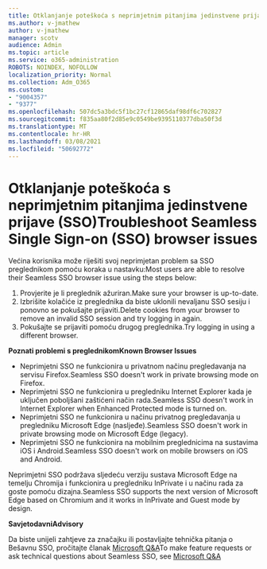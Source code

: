 ```yaml
---
title: Otklanjanje poteškoća s neprimjetnim pitanjima jedinstvene prijave (SSO)
ms.author: v-jmathew
author: v-jmathew
manager: scotv
audience: Admin
ms.topic: article
ms.service: o365-administration
ROBOTS: NOINDEX, NOFOLLOW
localization_priority: Normal
ms.collection: Adm_O365
ms.custom:
- "9004357"
- "9377"
ms.openlocfilehash: 507dc5a3bdc5f1bc27cf12865daf98df6c702827
ms.sourcegitcommit: f835aa80f2d85e9c0549be9395110377dba50f3d
ms.translationtype: MT
ms.contentlocale: hr-HR
ms.lasthandoff: 03/08/2021
ms.locfileid: "50692772"
---
```

# <a name="troubleshoot-seamless-single-sign-on-sso-browser-issues"></a><span data-ttu-id="55749-102">Otklanjanje poteškoća s neprimjetnim pitanjima jedinstvene prijave (SSO)</span><span class="sxs-lookup"><span data-stu-id="55749-102">Troubleshoot Seamless Single Sign-on (SSO) browser issues</span></span>

<span data-ttu-id="55749-103">Većina korisnika može riješiti svoj neprimjetan problem sa SSO preglednikom pomoću koraka u nastavku:</span><span class="sxs-lookup"><span data-stu-id="55749-103">Most users are able to resolve their Seamless SSO browser issue using the steps below:</span></span>

1. <span data-ttu-id="55749-104">Provjerite je li preglednik ažuriran.</span><span class="sxs-lookup"><span data-stu-id="55749-104">Make sure your browser is up-to-date.</span></span>
2. <span data-ttu-id="55749-105">Izbrišite kolačiće iz preglednika da biste uklonili nevaljanu SSO sesiju i ponovno se pokušajte prijaviti.</span><span class="sxs-lookup"><span data-stu-id="55749-105">Delete cookies from your browser to remove an invalid SSO session and try logging in again.</span></span>
3. <span data-ttu-id="55749-106">Pokušajte se prijaviti pomoću drugog preglednika.</span><span class="sxs-lookup"><span data-stu-id="55749-106">Try logging in using a different browser.</span></span>

<span data-ttu-id="55749-107">**Poznati problemi s preglednikom**</span><span class="sxs-lookup"><span data-stu-id="55749-107">**Known Browser Issues**</span></span>

- <span data-ttu-id="55749-108">Neprimjetni SSO ne funkcionira u privatnom načinu pregledavanja na servisu Firefox.</span><span class="sxs-lookup"><span data-stu-id="55749-108">Seamless SSO doesn't work in private browsing mode on Firefox.</span></span>
- <span data-ttu-id="55749-109">Neprimjetni SSO ne funkcionira u pregledniku Internet Explorer kada je uključen poboljšani zaštićeni način rada.</span><span class="sxs-lookup"><span data-stu-id="55749-109">Seamless SSO doesn't work in Internet Explorer when Enhanced Protected mode is turned on.</span></span>
- <span data-ttu-id="55749-110">Neprimjetni SSO ne funkcionira u načinu privatnog pregledavanja u pregledniku Microsoft Edge (nasljeđe).</span><span class="sxs-lookup"><span data-stu-id="55749-110">Seamless SSO doesn't work in private browsing mode on Microsoft Edge (legacy).</span></span>
- <span data-ttu-id="55749-111">Neprimjetni SSO ne funkcionira na mobilnim preglednicima na sustavima iOS i Android.</span><span class="sxs-lookup"><span data-stu-id="55749-111">Seamless SSO doesn't work on mobile browsers on iOS and Android.</span></span>

<span data-ttu-id="55749-112">Neprimjetni SSO podržava sljedeću verziju sustava Microsoft Edge na temelju Chromija i funkcionira u pregledniku InPrivate i u načinu rada za goste pomoću dizajna.</span><span class="sxs-lookup"><span data-stu-id="55749-112">Seamless SSO supports the next version of Microsoft Edge based on Chromium and it works in InPrivate and Guest mode by design.</span></span>

<span data-ttu-id="55749-113">**Savjetodavni**</span><span class="sxs-lookup"><span data-stu-id="55749-113">**Advisory**</span></span>

<span data-ttu-id="55749-114">Da biste unijeli zahtjeve za značajku ili postavljajte tehnička pitanja o Bešavnu SSO, pročitajte članak [Microsoft Q&A](https://docs.microsoft.com/answers/topics/azure-ad-single-sign-on.html)</span><span class="sxs-lookup"><span data-stu-id="55749-114">To make feature requests or ask technical questions about Seamless SSO, see [Microsoft Q&A](https://docs.microsoft.com/answers/topics/azure-ad-single-sign-on.html)</span></span>
